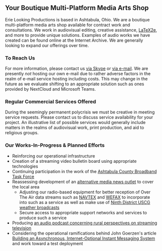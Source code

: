 ## Your Boutique Multi-Platform Media Arts Shop

Erie Looking Productions is based in Ashtabula, Ohio.  We are a boutique multi-platform media arts shop available for contract work and consultations.  We work in audiovisual editing, creative assistance, [LaTeX2e](https://simple.wikipedia.org/wiki/LaTeX), and more to provide unique solutions. Examples of audio works we have created can be found online at the Internet Archive.  We are generally looking to expand our offerings over time.

### To Reach Us

For more information, please contact us <a href="skype:stephen.michael.kellat?chat">via Skype</a> or <a href="mailto:ashtabulaecv197@gmail.com">via e-mail</A>.  We are presently *not* hosting our own e-mail due to rather adverse factors in the realm of e-mail service hosting including costs.  This may change in the future as we evaluate shifting to an appropriate solution such as ones provided by NextCloud and Microsoft Teams.

### Regular Commercial Services Offered

During the seemingly permanent polycrisis we must be creative in meeting service requests.  Please contact us to discuss service availability for your project.  An illustrative list of possible services would generally include matters in the realms of audiovisual work, print production, and aid to religious groups.

### Our Works-In-Progress & Planned Efforts

* Reinforcing our operational infrastructure 
* Creation of a streaming video bulletin board using appropriate technologies
* Continuing participation in the work of the [Ashtabula County Broadband Task Force ](https://www.ashtabulacounty.us/767/Broadband-Taskforce) 
* Reassessing development of an [alternative media news outlet](https://en.wikipedia.org/w/index.php?title=Alternative_media&oldid=1186201779) to cover the local area
    * Adjusting our radio-based equipment for better reception of Over The Air data streams such as [NAVTEX](https://en.wikipedia.org/wiki/NAVTEX) and [WEFAX](https://en.wikipedia.org/wiki/Radiofax#Weatherfax) to incorporate into such as a service as well as make use of [Ninth District USCG weather broadcasts](https://www.weather.gov/marine/uscg_broadcasts)
    * Secure access to appropriate support networks and services to produce such a service
* Producing [an audio podcast concerning rural perspectives on streaming television](https://69admins.com/)
* Considering the operational ramifications behind John Goerzen's article [Building an Asynchronous, Internet-Optional Instant Messaging System](https://www.complete.org/building-an-asynchronous-internet-optional-instant-messaging-system/) and work toward a test deployment
